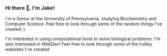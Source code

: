 ### Hi there 👋, I'm Jake!

I'm a Senior at the University of Pennsylvania, studying Biochemistry and Computer Science. Feel free to look through some of the random things I've created :)

I'm interested in using computational tools to solve biological problems. I'm also interested in WebDev! Feel free to look through some of the hobby websites I've created.

<!--
**JaGure/JaGure** is a ✨ _special_ ✨ repository because its `README.md` (this file) appears on your GitHub profile.

Here are some ideas to get you started:

- 🔭 I’m currently working on ...
- 🌱 I’m currently learning ...
- 👯 I’m looking to collaborate on ...
- 🤔 I’m looking for help with ...
- 💬 Ask me about ...
- 📫 How to reach me: ...
- 😄 Pronouns: ...
- ⚡ Fun fact: ...
-->
